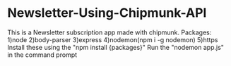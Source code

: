 # Newsletter-Using-Chipmunk-API
This is a Newsletter subscription app made with chipmunk.
Packages:
1)node
2)body-parser
3)express
4)nodemon(npm i -g nodemon)
5)https
Install these using the "npm install {packages}"
Run the "nodemon app.js" in the command prompt

